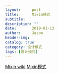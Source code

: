 ```yaml
---
layout:     post
title:      Mixin模式
subtitle:   
description: ""
date:       2019-01-13
author:     Jason
header-img:
catalog: true
category: 设计模式
tags: [设计模式]
---
```


[Mixin wiki](https://en.wikipedia.org/wiki/Mixin)
[Mixin模式](http://www.cnblogs.com/xybaby/p/6484262.html)